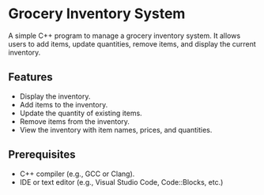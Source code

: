 # Grocery Inventory System

A simple C++ program to manage a grocery inventory system. It allows users to add items, update quantities, remove items, and display the current inventory.

## Features
- Display the inventory.
- Add items to the inventory.
- Update the quantity of existing items.
- Remove items from the inventory.
- View the inventory with item names, prices, and quantities.

## Prerequisites
- C++ compiler (e.g., GCC or Clang).
- IDE or text editor (e.g., Visual Studio Code, Code::Blocks, etc.)
